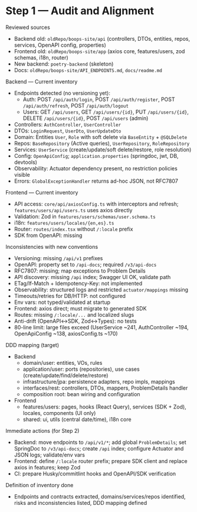 <!--
File: reconstruction-audit.md
Purpose: Step 1 audit inventory and alignment notes for repository reconstruction.
All Rights Reserved. Arodi Emmanuel
-->

# Step 1 — Audit and Alignment

Reviewed sources

- Backend old: `oldRepo/boops-site/api` (controllers, DTOs, entities, repos,
  services, OpenAPI config, properties)
- Frontend old: `oldRepo/boops-site/app` (axios core, features/users, zod
  schemas, i18n, router)
- New backend: `poetry-backend` (skeleton)
- Docs: `oldRepo/boops-site/API_ENDPOINTS.md`, `docs/readme.md`

Backend — Current inventory

- Endpoints detected (no versioning yet):
  - Auth: POST `/api/auth/login`, POST `/api/auth/register`, POST
    `/api/auth/refresh`, POST `/api/auth/logout`
  - Users: GET `/api/users`, GET `/api/users/{id}`, PUT `/api/users/{id}`,
    DELETE `/api/users/{id}`, POST `/api/users` (admin)
- Controllers: `AuthController`, `UserController`
- DTOs: `LoginRequest`, `UserDto`, `UserUpdateDto`
- Domain: Entities `User`, `Role` with soft delete via `BaseEntity` +
  `@SQLDelete`
- Repos: `BaseRepository` (Active queries), `UserRepository`, `RoleRepository`
- Services: `UserService` (create/update/soft delete/restore, role resolution)
- Config: `OpenApiConfig`; `application.properties` (springdoc, jwt, DB,
  devtools)
- Observability: Actuator dependency present, no restriction policies visible
- Errors: `GlobalExceptionHandler` returns ad-hoc JSON, not RFC7807

Frontend — Current inventory

- API access: `core/api/axiosConfig.ts` with interceptors and refresh;
  `features/users/api/users.ts` uses axios directly
- Validation: Zod in `features/users/schemas/user.schema.ts`
- i18n: `features/users/locales/{en,es}.ts`
- Router: `routes/index.tsx` without `/:locale` prefix
- SDK from OpenAPI: missing

Inconsistencies with new conventions

- Versioning: missing `/api/v1` prefixes
- OpenAPI: property set to `/api-docs`; required `/v3/api-docs`
- RFC7807: missing; map exceptions to Problem Details
- API discovery: missing `/api` index; Swagger UI OK, validate path
- ETag/If-Match + Idempotency-Key: not implemented
- Observability: structured logs and restricted `actuator/mappings` missing
- Timeouts/retries for DB/HTTP: not configured
- Env vars: not typed/validated at startup
- Frontend: axios direct; must migrate to generated SDK
- Routes: missing `/:locale/...` and localized slugs
- Anti-drift (OpenAPI↔SDK, Zod↔Types): no tests
- 80-line limit: large files exceed (UserService ~241, AuthController ~194,
  OpenApiConfig ~138, axiosConfig.ts ~170)

DDD mapping (target)

- Backend
  - domain/user: entities, VOs, rules
  - application/user: ports (repositories), use cases
    (create/update/find/delete/restore)
  - infrastructure/jpa: persistence adapters, repo impls, mappings
  - interfaces/rest: controllers, DTOs, mappers, ProblemDetails handler
  - composition root: bean wiring and configuration
- Frontend
  - features/users: pages, hooks (React Query), services (SDK + Zod), locales,
    components (UI only)
  - shared: ui, utils (central date/time), i18n core

Immediate actions (for Step 2)

- Backend: move endpoints to `/api/v1/*`; add global `ProblemDetails`; set
  SpringDoc to `/v3/api-docs`; create `/api` index; configure Actuator and JSON
  logs; validate/env vars
- Frontend: define `/:locale` router prefix; prepare SDK client and replace
  axios in features; keep Zod
- CI: prepare Husky/commitlint hooks and OpenAPI/SDK verification

Definition of inventory done

- Endpoints and contracts extracted, domains/services/repos identified, risks
  and inconsistencies listed, DDD mapping defined
